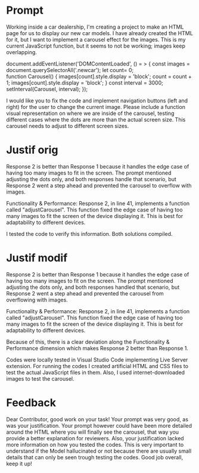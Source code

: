 # Prompt

Working inside a car dealership, I'm creating a project to make an HTML page for us to display our new car models. I have already created the HTML for it, but I want to implement a carousel effect for the images. This is my current JavaScript function, but it seems to not be working; images keep overlapping.

document.addEventListener('DOMContentLoaded', () = > {
   const images = document.querySelectorAll('.newcar');
   let count= 0;    
function Carousel() {
        images[count].style.display = 'block';
        count = count + 1;
        images[count].style.display = 'block';
    }
   const interval = 3000; 
    setInterval(Carousel, interval);
});

I would like you to fix the code and implement navigation buttons (left and right) for the user to change the current image. Please include a function visual representation on where we are inside of the carousel, testing different cases where the dots are more than the actual screen size. This carousel needs to adjust to different screen sizes.

# Justif orig

Response 2 is better than Response 1 because it handles the edge case of having too many images to fit in the screen. The prompt mentioned adjusting the dots only, and both responses handle that scenario, but Response 2 went a step ahead and prevented the carousel to overflow with images.

Functionality & Performance: Response 2, in line 41, implements a function called "adjustCarousel". This function fixed the edge case of having too many images to fit the screen of the device displaying it. This is best for adaptability to different devices.

I tested the code to verify this information. Both solutions compiled.


# Justif modif

Response 2 is better than Response 1 because it handles the edge case of having too many images to fit on the screen. The prompt mentioned adjusting the dots only, and both responses handled that scenario, but Response 2 went a step ahead and prevented the carousel from overflowing with images.

Functionality & Performance: Response 2, in line 41, implements a function called "adjustCarousel". This function fixed the edge case of having too many images to fit the screen of the device displaying it. This is best for adaptability to different devices.

Because of this, there is a clear deviation along the Functionality & Performance dimension which makes Response 2 better than Response 1.

Codes were locally tested in Visual Studio Code implementing Live Server extension.
For running the codes I created artificial HTML and CSS files to test the actual JavaScript files in them. Also, I used internet-downloaded images to test the carousel.

# Feedback

Dear Contributor, good work on your task! Your prompt was very good, as was your justification. Your prompt however could have been more detailed around the HTML where you will finally see the carousel, that way you provide a better explanation for reviewers. Also, your justification lacked more information on how you tested the codes. This is very important to understand if the Model hallucinated or not because there are usually small details that can only be seen trough testing the codes.
Good job overall, keep it up!